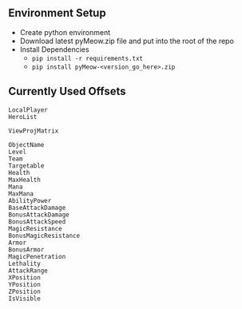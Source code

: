 
## Environment Setup
- Create python environment
- Download latest pyMeow.zip file and put into the root of the repo
- Install Dependencies
    - `pip install -r requirements.txt`
    - `pip install pyMeow-<version_go_here>.zip`

## Currently Used Offsets
```
LocalPlayer
HeroList

ViewProjMatrix

ObjectName
Level
Team
Targetable
Health
MaxHealth
Mana
MaxMana
AbilityPower
BaseAttackDamage
BonusAttackDamage
BonusAttackSpeed
MagicResistance
BonusMagicResistance
Armor
BonusArmor
MagicPenetration
Lethality
AttackRange
XPosition
YPosition
ZPosition
IsVisible
```